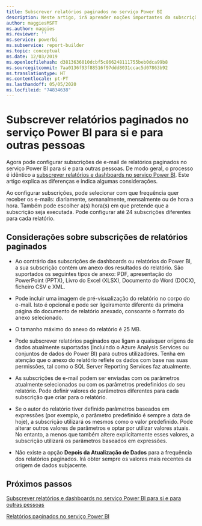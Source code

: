 ```yaml
---
title: Subscrever relatórios paginados no serviço Power BI
description: Neste artigo, irá aprender noções importantes da subscrição de relatórios paginados no serviço Power BI.
author: maggiesMSFT
ms.author: maggies
ms.reviewer: ''
ms.service: powerbi
ms.subservice: report-builder
ms.topic: conceptual
ms.date: 12/03/2019
ms.openlocfilehash: d3813636010dcbf5c866248111755beb0dca99b8
ms.sourcegitcommit: 7aa0136f93f88516f97ddd8031ccac5d07863b92
ms.translationtype: HT
ms.contentlocale: pt-PT
ms.lasthandoff: 05/05/2020
ms.locfileid: "74834638"
---
```

# <a name="subscribe-yourself-and-others-to-paginated-reports-in-the-power-bi-service"></a>Subscrever relatórios paginados no serviço Power BI para si e para outras pessoas 

Agora pode configurar subscrições de e-mail de relatórios paginados no serviço Power BI para si e para outras pessoas. De modo geral, o processo é idêntico a [subscrever relatórios e dashboards no serviço Power BI](end-user-subscribe.md). Este artigo explica as diferenças e indica algumas considerações. 

Ao configurar subscrições, pode selecionar com que frequência quer receber os e-mails: diariamente, semanalmente, mensalmente ou de hora a hora. Também pode escolher a(s) hora(s) em que pretende que a subscrição seja executada. Pode configurar até 24 subscrições diferentes para cada relatório. 

## <a name="considerations-for-paginated-report-subscriptions"></a>Considerações sobre subscrições de relatórios paginados 

- Ao contrário das subscrições de dashboards ou relatórios do Power BI, a sua subscrição contém um anexo dos resultados do relatório.  São suportados os seguintes tipos de anexo: PDF, apresentação do PowerPoint (PPTX), Livro do Excel (XLSX), Documento do Word (DOCX), ficheiro CSV e XML.

- Pode incluir uma imagem de pré-visualização do relatório no corpo do e-mail.  Isto é opcional e pode ser ligeiramente diferente da primeira página do documento de relatório anexado, consoante o formato do anexo selecionado. 

- O tamanho máximo do anexo do relatório é 25 MB. 

- Pode subscrever relatórios paginados que ligam a quaisquer origens de dados atualmente suportadas (incluindo o Azure Analysis Services ou conjuntos de dados do Power BI) para outros utilizadores. Tenha em atenção que o anexo do relatório reflete os dados com base nas suas permissões, tal como o SQL Server Reporting Services faz atualmente. 

- As subscrições de e-mail podem ser enviadas com os parâmetros atualmente selecionados ou com os parâmetros predefinidos do seu relatório.  Pode definir valores de parâmetros diferentes para cada subscrição que criar para o relatório. 

- Se o autor do relatório tiver definido parâmetros baseados em expressões (por exemplo, o parâmetro predefinido é sempre a data de hoje), a subscrição utilizará os mesmos como o valor predefinido. Pode alterar outros valores de parâmetros e optar por utilizar valores atuais. No entanto, a menos que também altere explicitamente esses valores, a subscrição utilizará os parâmetros baseados em expressões.

- Não existe a opção **Depois da Atualização de Dados** para a frequência dos relatórios paginados. Irá obter sempre os valores mais recentes da origem de dados subjacente. 

## <a name="next-steps"></a>Próximos passos

[Subscrever relatórios e dashboards no serviço Power BI para si e para outras pessoas](../service-report-subscribe.md)

[Relatórios paginados no serviço Power BI](end-user-paginated-report.md)

